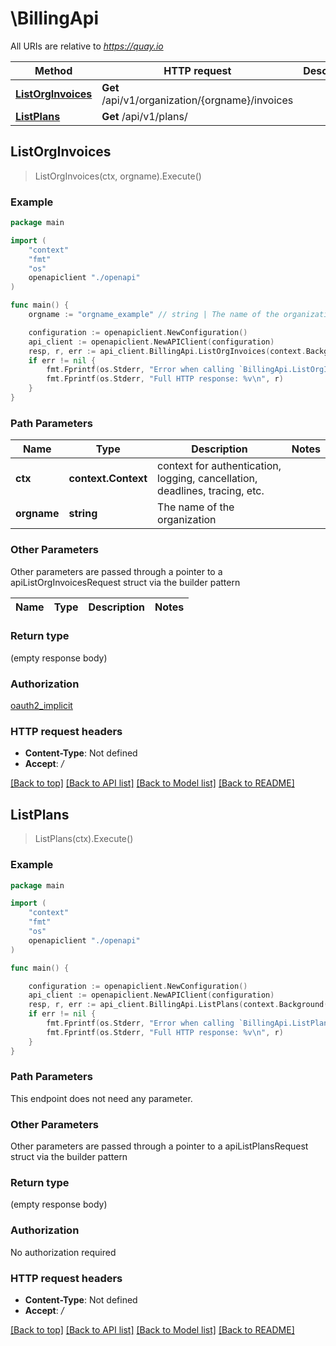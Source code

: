 # \BillingApi

All URIs are relative to *https://quay.io*

Method | HTTP request | Description
------------- | ------------- | -------------
[**ListOrgInvoices**](BillingApi.md#ListOrgInvoices) | **Get** /api/v1/organization/{orgname}/invoices | 
[**ListPlans**](BillingApi.md#ListPlans) | **Get** /api/v1/plans/ | 



## ListOrgInvoices

> ListOrgInvoices(ctx, orgname).Execute()





### Example

```go
package main

import (
    "context"
    "fmt"
    "os"
    openapiclient "./openapi"
)

func main() {
    orgname := "orgname_example" // string | The name of the organization

    configuration := openapiclient.NewConfiguration()
    api_client := openapiclient.NewAPIClient(configuration)
    resp, r, err := api_client.BillingApi.ListOrgInvoices(context.Background(), orgname).Execute()
    if err != nil {
        fmt.Fprintf(os.Stderr, "Error when calling `BillingApi.ListOrgInvoices``: %v\n", err)
        fmt.Fprintf(os.Stderr, "Full HTTP response: %v\n", r)
    }
}
```

### Path Parameters


Name | Type | Description  | Notes
------------- | ------------- | ------------- | -------------
**ctx** | **context.Context** | context for authentication, logging, cancellation, deadlines, tracing, etc.
**orgname** | **string** | The name of the organization | 

### Other Parameters

Other parameters are passed through a pointer to a apiListOrgInvoicesRequest struct via the builder pattern


Name | Type | Description  | Notes
------------- | ------------- | ------------- | -------------


### Return type

 (empty response body)

### Authorization

[oauth2_implicit](../README.md#oauth2_implicit)

### HTTP request headers

- **Content-Type**: Not defined
- **Accept**: */*

[[Back to top]](#) [[Back to API list]](../README.md#documentation-for-api-endpoints)
[[Back to Model list]](../README.md#documentation-for-models)
[[Back to README]](../README.md)


## ListPlans

> ListPlans(ctx).Execute()





### Example

```go
package main

import (
    "context"
    "fmt"
    "os"
    openapiclient "./openapi"
)

func main() {

    configuration := openapiclient.NewConfiguration()
    api_client := openapiclient.NewAPIClient(configuration)
    resp, r, err := api_client.BillingApi.ListPlans(context.Background()).Execute()
    if err != nil {
        fmt.Fprintf(os.Stderr, "Error when calling `BillingApi.ListPlans``: %v\n", err)
        fmt.Fprintf(os.Stderr, "Full HTTP response: %v\n", r)
    }
}
```

### Path Parameters

This endpoint does not need any parameter.

### Other Parameters

Other parameters are passed through a pointer to a apiListPlansRequest struct via the builder pattern


### Return type

 (empty response body)

### Authorization

No authorization required

### HTTP request headers

- **Content-Type**: Not defined
- **Accept**: */*

[[Back to top]](#) [[Back to API list]](../README.md#documentation-for-api-endpoints)
[[Back to Model list]](../README.md#documentation-for-models)
[[Back to README]](../README.md)

